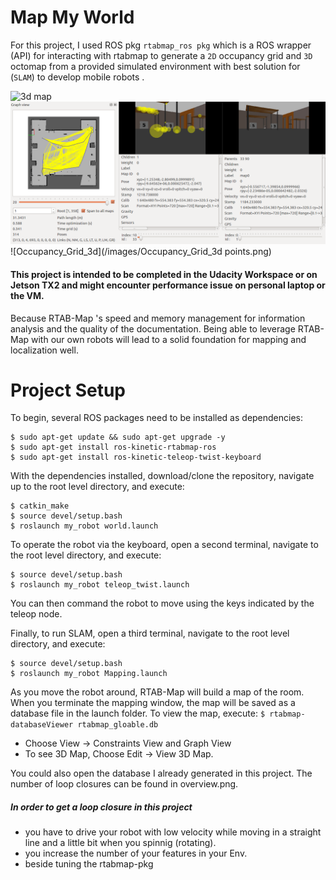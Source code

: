 # Map My World
For this project, I used ROS pkg `rtabmap_ros pkg`  which is a ROS wrapper (API) for interacting with rtabmap to generate a `2D` occupancy grid and `3D` octomap from a provided simulated environment with best solution for (`SLAM`) to develop mobile robots .

![3d map](/images/Rtab.gif)
![2d map and 3d map](/images/RTAB.png)
![Occupancy_Grid_3d](/images/Occupancy_Grid_3d points.png)

#### This project is intended to be completed in the Udacity Workspace or on Jetson TX2 and might encounter performance issue on personal laptop or the VM.

Because RTAB-Map 's speed and memory management  for information analysis and the quality of the documentation. Being able to leverage RTAB-Map with our own robots will lead to a solid foundation for mapping and localization well.

# Project Setup
To begin, several ROS packages need to be installed as dependencies:
```
$ sudo apt-get update && sudo apt-get upgrade -y
$ sudo apt-get install ros-kinetic-rtabmap-ros
$ sudo apt-get install ros-kinetic-teleop-twist-keyboard
```
With the dependencies installed, download/clone the repository, navigate up to the root level directory, and execute:
```
$ catkin_make
$ source devel/setup.bash
$ roslaunch my_robot world.launch
```
To operate the robot via the keyboard, open a second terminal, navigate to the root level directory, and execute:
```
$ source devel/setup.bash
$ roslaunch my_robot teleop_twist.launch
```
You can then command the robot to move using the keys indicated by the teleop node.

Finally, to run SLAM, open a third terminal, navigate to the root level directory, and execute:
```
$ source devel/setup.bash
$ roslaunch my_robot Mapping.launch
```
As you move the robot around, RTAB-Map will build a map of the room. When you terminate the mapping window, the map will be saved as a database file in the launch folder. To view the map, execute: `$ rtabmap-databaseViewer rtabmap_gloable.db`
* Choose View -> Constraints View and Graph View
* To see 3D Map, Choose Edit -> View 3D Map.

You could also open the database I already generated in this project. The number of loop closures can be found in overview.png.

##### In order to get a loop closure in this project
* you have to drive your robot with low velocity while moving  in a straight line and a little bit when you spinnig (rotating).
* you increase the number of your features in your Env.
* beside tuning the rtabmap-pkg
